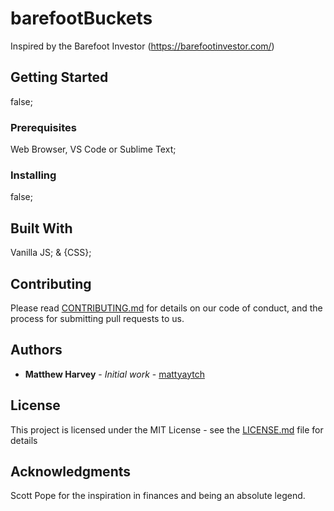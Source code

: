 # barefootBuckets

Inspired by the Barefoot Investor (https://barefootinvestor.com/)

## Getting Started

false;

### Prerequisites

Web Browser, VS Code or Sublime Text;

### Installing

false;

## Built With

Vanilla JS; <HTML> & {CSS};

## Contributing

Please read [CONTRIBUTING.md](https://gist.github.com/PurpleBooth/b24679402957c63ec426) for details on our code of conduct, and the process for submitting pull requests to us.

## Authors

* **Matthew Harvey** - *Initial work* - [mattyaytch](https://github.com/mattyaytch)

## License

This project is licensed under the MIT License - see the [LICENSE.md](LICENSE.md) file for details

## Acknowledgments

Scott Pope for the inspiration in finances and being an absolute legend.
